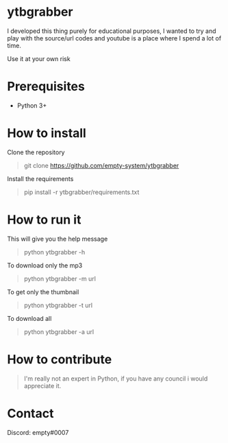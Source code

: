 # ytbgrabber
I developed this thing purely for educational purposes, I wanted to try and play with the source/url codes and youtube is a place where I spend a lot of time.

Use it at your own risk

# Prerequisites
* Python 3+

# How to install
Clone the repository
> git clone https://github.com/empty-system/ytbgrabber

Install the requirements
> pip install -r ytbgrabber/requirements.txt

# How to run it
This will give you the help message
> python ytbgrabber -h

To download only the mp3
> python ytbgrabber -m url
  
To get only the thumbnail
> python ytbgrabber -t url
  
To download all
> python ytbgrabber -a url

# How to contribute
> I'm really not an expert in Python, if you have any council i would appreciate it.

# Contact
Discord: empty#0007

